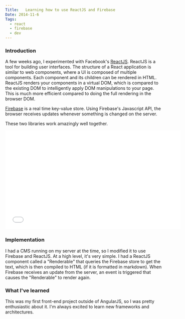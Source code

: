 ```yaml
---
Title:   Learning how to use ReactJS and Firebase
Date: 2014-11-6
Tags:
  - react
  - firebase
  - dev
---
```


### Introduction

A few weeks ago, I experimented with Facebook's [ReactJS](1). ReactJS is a tool for building user interfaces. The structure of a React application is similar to web components, where a UI is composed of multiple components. Each component and its children can be rendered in HTML. ReactJS renders your components in a virtual DOM, which is compared to the existing DOM to intelligently apply DOM manipulations to your page. This is much more efficient compared to doing the full rendering in the browser DOM.

[Firebase](2) is a real time key-value store. Using Firebase's Javascript API, the browser receives updates whenever something is changed on the server.

These two libraries work amazingly well together.

<iframe width="560" height="315" src="//www.youtube.com/embed/qaYESiT-358" frameborder="0" allowfullscreen></iframe>

### Implementation

I had a CMS running on my server at the time, so I modified it to use Firebase and ReactJS. At a high level, it's very simple. I had a ReactJS component called a "Renderable" that queries the Firebase store to get the text, which is then compiled to HTML (if it is formatted in markdown). When Firebase receives an update from the server, an event is triggered that causes the "Renderable" to render again.

### What I've learned

This was my first front-end project outside of AngularJS, so I was pretty enthusiastic about it. I'm always excited to learn new frameworks and architectures.


[1]: http://facebook.github.io/react/
[2]: https://www.firebase.com/
